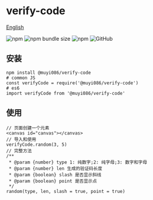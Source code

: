 # verify-code

[English](./README.md 'English')

![npm](https://img.shields.io/npm/v/@muyi086/verify-code) ![npm bundle size](https://img.shields.io/bundlephobia/min/@muyi086/verify-code) ![npm](https://img.shields.io/npm/dt/@muyi086/verify-code) ![GitHub](https://img.shields.io/github/license/MuYi086/npm_package)

## 安装
```SHELL
npm install @muyi086/verify-code
# common JS
const verifyCode = require('@muyi086/verify-code')
# es6
import verifyCode from '@muyi086/verify-code'
```

## 使用
```JS
// 页面创建一个元素
<canvas id="canvas"></canvas>
// 导入和使用
verifyCode.random(3, 5)
// 完整方法
/**
 * @param {number} type 1: 纯数字;2: 纯字母;3: 数字和字母 
 * @param {number} len 生成的验证码长度
 * @param {boolean} slash 是否显示斜线
 * @param {boolean} point 是否显示点
 */
random(type, len, slash = true, point = true)
```